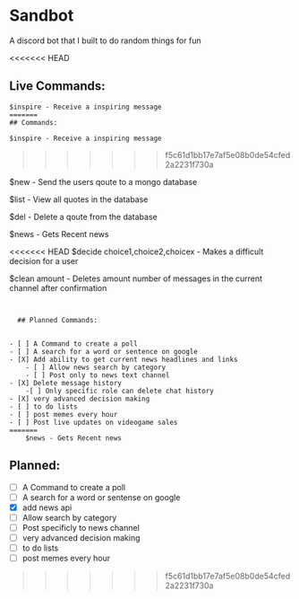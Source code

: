 # Sandbot
A discord bot that I built to do random things for fun

<<<<<<< HEAD
## Live Commands:
```
$inspire - Receive a inspiring message
=======
## Commands:
```
    $inspire - Receive a inspiring message
>>>>>>> f5c61d1bb17e7af5e08b0de54cfed2a2231f730a
    
$new <quote>  - Send the users qoute to a mongo database
    
$list - View all quotes in the database 
    
$del <quoteID> - Delete a qoute from the database 

$news - Gets Recent news

<<<<<<< HEAD
$decide choice1,choice2,choicex - Makes a difficult decision for a user

$clean amount - Deletes amount number of messages in the current channel after confirmation  
```

  
  ## Planned Commands: 
  
  
- [ ] A Command to create a poll
- [ ] A search for a word or sentence on google 
- [X] Add ability to get current news headlines and links 
    - [ ] Allow news search by category 
    - [ ] Post only to news text channel
- [X] Delete message history
    -[ ] Only specific role can delete chat history
- [X] very advanced decision making
- [ ] to do lists
- [ ] post memes every hour
- [ ] Post live updates on videogame sales 
=======
    $news - Gets Recent news
```

  
  ## Planned: 
  
- [ ] A Command to create a poll
- [ ] A search for a word or sentense on google 
- [X] add news api 
- [ ] Allow search by category 
- [ ] Post specificly to news channel
- [ ] very advanced decision making
- [ ] to do lists
- [ ] post memes every hour
>>>>>>> f5c61d1bb17e7af5e08b0de54cfed2a2231f730a



     
     
